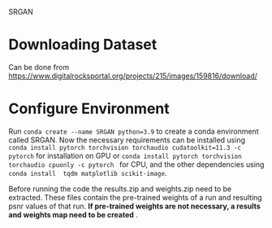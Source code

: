 SRGAN

# Downloading Dataset
Can be done from https://www.digitalrocksportal.org/projects/215/images/159816/download/
# Configure Environment
Run `conda create --name SRGAN python=3.9` to create a conda environment called SRGAN. 
Now the necessary requirements can be installed using `conda install pytorch torchvision torchaudio cudatoolkit=11.3 -c pytorch` for installation on GPU or `conda install pytorch torchvision torchaudio cpuonly -c pytorch
` for CPU, and the other dependencies using `conda install  tqdm matplotlib scikit-image`.

Before running the code the results.zip and weights.zip need to be extracted. These files contain the pre-trained weights of a run and resulting psnr values of that run. **If pre-trained weights are not necessary, a results and weights map need to be created** .